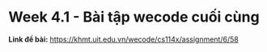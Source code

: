 # Week 4.1 - Bài tập wecode cuối cùng

**Link đề bài:** https://khmt.uit.edu.vn/wecode/cs114x/assignment/6/58
